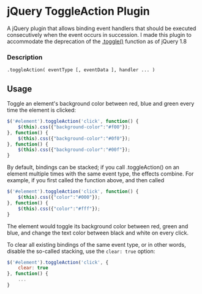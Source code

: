 # jQuery ToggleAction Plugin

A jQuery plugin that allows binding event handlers that should be executed consecutively when the event occurs in succession. I made this plugin to accommodate the deprecation of the [.toggle()](http://api.jquery.com/toggle-event/) function as of jQuery 1.8

### Description

`.toggleAction( eventType [, eventData ], handler ... )`

## Usage

Toggle an element's background color between red, blue and green every time the element is clicked:

```javascript
$('#element').toggleAction('click', function() {
    $(this).css({"background-color":"#f00"});
}, function() {
    $(this).css({"background-color":"#0f0"});
}, function() {
    $(this).css({"background-color":"#00f"});
}
```
    
By default, bindings can be stacked; if you call .toggleAction() on an element multiple times with the same event type, the effects combine. For example, if you first called the function above, and then called

```javascript
$('#element').toggleAction('click', function() {
    $(this).css({"color":"#000"});
}, function() {
    $(this).css({"color":"#fff"});
}
```
    
The element would toggle its background color between red, green and blue, and change the text color between black and white on every click.

To clear all existing bindings of the same event type, or in other words, disable the so-called stacking, use the `clear: true` option:

```javascript
$('#element').toggleAction('click', {
    clear: true
}, function() {
    ...
}
```
